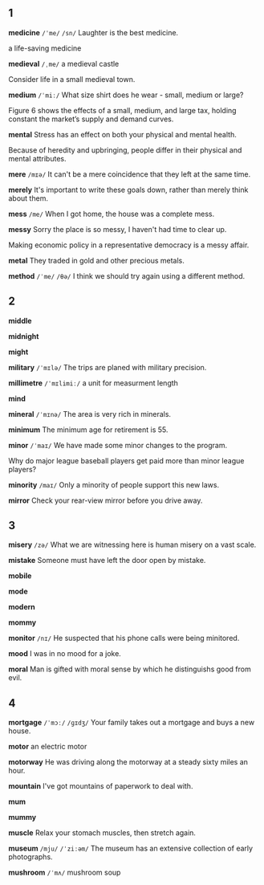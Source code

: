 ## 1
**medicine** 
`/ˈme/` `/sn/`
Laughter is the best medicine.

a life-saving medicine

**medieval** 
`/ˌme/`
a medieval castle

Consider life in a small medieval town. 

**medium** 
`/ˈmiː/`
What size shirt does he wear - small, medium or large?

Figure 6 shows the effects of a small, medium, and large tax, holding constant the market’s supply and demand curves. 

**mental** 
Stress has an effect on both your physical and mental health.

Because of heredity and upbringing, people differ in their physical and mental attributes.

**mere** 
`/mɪə/`
It can't be a mere coincidence that they left at the same time.

**merely** 
It's important to write these goals down, rather than merely think about them.

**mess** 
`/me/`
When I got home, the house was a complete mess.

**messy** 
Sorry the place is so messy, I haven't had time to clear up.

Making economic policy in a representative democracy is a messy affair. 

**metal** 
They traded in gold and other precious metals.

**method** 
`/ˈme/` `/θə/`
I think we should try again using a different method.

## 2
**middle** 

**midnight** 

**might** 

**military** 
`/ˈmɪlə/`
The trips are planed with military precision.

**millimetre** 
`/ˈmɪlimiː/`
a unit for measurment length

**mind** 

**mineral** 
`/ˈmɪnə/`
The area is very rich in minerals.

**minimum** 
The minimum age for retirement is 55.

**minor** 
`/ˈmaɪ/`
We have made some minor changes to the program.

Why do major league baseball players get paid more than minor league players?

**minority** 
`/maɪ/`
Only a minority of people support this new laws.

**mirror** 
Check your rear-view mirror before you drive away.

## 3
**misery** 
`/zə/`
What we are witnessing here is human misery on a vast scale.

**mistake** 
Someone must have left the door open by mistake.

**mobile** 

**mode** 

**modern** 

**mommy** 

**monitor** 
`/nɪ/`
He suspected that his phone calls were being minitored.

**mood** 
I was in no mood for a joke.

**moral** 
Man is gifted with moral sense by which he distinguishs good from evil.

## 4
**mortgage** 
`/ˈmɔː/` `/ɡɪdʒ/`
Your family takes out a mortgage and buys a new house.

**motor** 
an electric motor

**motorway** 
He was driving along the motorway at a steady sixty miles an hour.

**mountain** 
I've got mountains of paperwork to deal with.

**mum** 

**mummy** 

**muscle** 
Relax your stomach muscles, then stretch again.

**museum** 
`/mju/` `/ˈziːəm/`
The museum has an extensive collection of early photographs.

**mushroom** 
`/ˈmʌ/`
mushroom soup